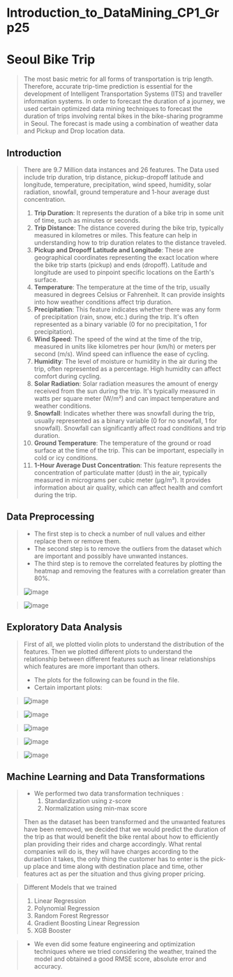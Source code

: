 # Introduction_to_DataMining_CP1_Grp25

# **Seoul Bike Trip**
> The most basic metric for all forms of transportation is trip length. Therefore, accurate trip-time prediction is essential for the development of Intelligent Transportation Systems (ITS) and traveller information systems. In order to forecast the duration of a journey, we used certain optimized data mining techniques to forecast the duration of trips involving rental bikes in the bike-sharing programme in Seoul. The forecast is made using a combination of weather data and Pickup and Drop location data.


## Introduction

> There are 9.7 Million data instances and 26 features.
> The Data used include trip duration, trip distance, pickup-dropoff latitude and longitude, temperature, precipitation, wind speed, humidity, solar radiation, snowfall, ground temperature and 1-hour average dust concentration.
> 1. **Trip Duration**: It represents the duration of a bike trip in some unit of time, such as minutes or seconds.
> 1. **Trip Distance**: The distance covered during the bike trip, typically measured in kilometres or miles. This feature can help in understanding how to trip duration relates to the distance traveled.
> 1. **Pickup and Dropoff Latitude and Longitude**: These are geographical coordinates representing the exact location where the bike trip starts (pickup) and ends (dropoff). Latitude and longitude are used to pinpoint specific locations on the Earth's surface.
> 1. **Temperature**: The temperature at the time of the trip, usually measured in degrees Celsius or Fahrenheit. It can provide insights into how weather conditions affect trip duration.
> 1. **Precipitation**: This feature indicates whether there was any form of precipitation (rain, snow, etc.) during the trip. It's often represented as a binary variable (0 for no precipitation, 1 for precipitation).
> 1. **Wind Speed**: The speed of the wind at the time of the trip, measured in units like kilometres per hour (km/h) or meters per second (m/s). Wind speed can influence the ease of cycling.
> 1. **Humidity**: The level of moisture or humidity in the air during the trip, often represented as a percentage. High humidity can affect comfort during cycling.
> 1. **Solar Radiation**: Solar radiation measures the amount of energy received from the sun during the trip. It's typically measured in watts per square meter (W/m²) and can impact temperature and weather conditions.
> 1. **Snowfall**: Indicates whether there was snowfall during the trip, usually represented as a binary variable (0 for no snowfall, 1 for snowfall). Snowfall can significantly affect road conditions and trip duration.
> 1. **Ground Temperature**: The temperature of the ground or road surface at the time of the trip. This can be important, especially in cold or icy conditions.
> 1. **1-Hour Average Dust Concentration**: This feature represents the concentration of particulate matter (dust) in the air, typically measured in micrograms per cubic meter (µg/m³). It provides information about air quality, which can affect health and comfort during the trip.

## Data Preprocessing 
> - The first step is to check a number of null values and either replace them or remove them.
> - The second step is to remove the outliers from the dataset which are important and possibly have unwanted instances.
> - The third step is to remove the correlated features by plotting the heatmap and removing the features with a correlation greater than 80%.
>   
>  ![image](https://github.com/Bhavya418/Introduction_to_DataMining_CP1_Grp25/assets/85784299/36809aac-99d4-4141-8e2c-0b70c0a90bb7)

> ![image](https://github.com/Bhavya418/Introduction_to_DataMining_CP1_Grp25/assets/85784299/5f421047-9ee2-461b-9b44-8359c7bcc326)



## Exploratory Data Analysis
> First of all, we plotted violin plots to understand the distribution of the features.
> Then we plotted different plots to understand the relationship between different features such as linear relationships which features are more important than others.
> - The plots for the following can be found in the file.
> - Certain important plots:

>  ![image](https://github.com/Bhavya418/Introduction_to_DataMining_CP1_Grp25/assets/85784299/5330fd05-90dd-4e0a-8f83-07401872df7c)
  
>  ![image](https://github.com/Bhavya418/Introduction_to_DataMining_CP1_Grp25/assets/85784299/0b1ea625-affc-483b-b367-739075a63e0e)

>  ![image](https://github.com/Bhavya418/Introduction_to_DataMining_CP1_Grp25/assets/85784299/f1b801dd-32bd-4a7f-bda9-e5bfcfc8bd4c)

>  ![image](https://github.com/Bhavya418/Introduction_to_DataMining_CP1_Grp25/assets/85784299/ce62e1f7-f671-475e-b467-b2e9a029db03)

> ![image](https://github.com/Bhavya418/Introduction_to_DataMining_CP1_Grp25/assets/85784299/939063f4-f853-472f-ab85-36c8e502e122)

  
## Machine Learning and Data Transformations

> - We performed two data transformation techniques :
>   1. Standardization using z-score
>   2. Normalization using min-max score
>      
> Then as the dataset has been transformed and the unwanted features have been removed, we decided that we would predict the duration of the trip as that would benefit the bike rental about how to efficiently plan providing their rides and charge accordingly. What rental companies will do is, they will have charges according to the duraetion it takes, the only thing the customer has to enter is the pick-up place and time along with destination place and time, other features act as per the situation and thus giving proper pricing.

> Different Models that we trained
> 1. Linear Regression
> 2. Polynomial Regression
> 3. Random Forest Regressor
> 4. Gradient Boosting Linear Regression
> 5. XGB Booster 

> - We even did some feature engineering and optimization techniques where we tried considering the weather, trained the model and obtained a good RMSE score, absolute error and accuracy.



